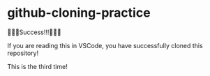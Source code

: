# github-cloning-practice

🎉🎉🎉Success!!!🎉🎉🎉

If you are reading this in VSCode, you have successfully cloned this repository!

This is the third time!
